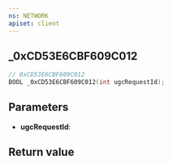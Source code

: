 ```yaml
---
ns: NETWORK
apiset: client
---
```

## _0xCD53E6CBF609C012

```c
// 0xCD53E6CBF609C012
BOOL _0xCD53E6CBF609C012(int ugcRequestId);
```


## Parameters
* **ugcRequestId**:

## Return value

